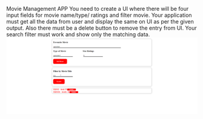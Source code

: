 Movie Management APP
You need to create a UI where there will be four input fields for movie name/type/ ratings and filter movie. 
Your application must get all the data from user and display the same on UI as per the given output.
Also there must be a delete button to remove the entry from UI. Your search filter must work and show only the matching data.
![image](2.png)
